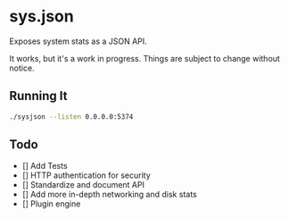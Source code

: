 # sys.json

Exposes system stats as a JSON API.

It works, but it's a work in progress. Things are subject to change
without notice.

## Running It

```bash
./sysjson --listen 0.0.0.0:5374
```

## Todo

* [] Add Tests
* [] HTTP authentication for security
* [] Standardize and document API
* [] Add more in-depth networking and disk stats
* [] Plugin engine
